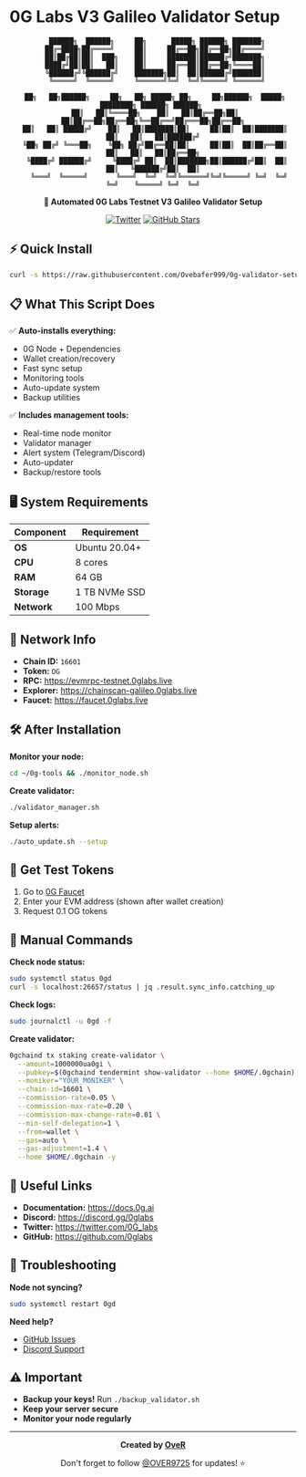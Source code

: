 # 0G Labs V3 Galileo Validator Setup

<div align="center">

```
  ██████╗  ██████╗     ██╗      █████╗ ██████╗ ███████╗
 ██╔═████╗██╔════╝     ██║     ██╔══██╗██╔══██╗██╔════╝
 ██║██╔██║██║  ███╗    ██║     ███████║██████╔╝███████╗
 ████╔╝██║██║   ██║    ██║     ██╔══██║██╔══██╗╚════██║
 ╚██████╔╝╚██████╔╝    ███████╗██║  ██║██████╔╝███████║
  ╚═════╝  ╚═════╝     ╚══════╝╚═╝  ╚═╝╚═════╝ ╚══════╝
                                                        
 ██╗   ██╗██████╗     ██╗   ██╗ █████╗ ██╗     ██╗██████╗  █████╗ ████████╗ ██████╗ ██████╗ 
 ██║   ██║╚════██╗    ██║   ██║██╔══██╗██║     ██║██╔══██╗██╔══██╗╚══██╔══╝██╔═══██╗██╔══██╗
 ██║   ██║ █████╔╝    ██║   ██║███████║██║     ██║██║  ██║███████║   ██║   ██║   ██║██████╔╝
 ╚██╗ ██╔╝ ╚═══██╗    ╚██╗ ██╔╝██╔══██║██║     ██║██║  ██║██╔══██║   ██║   ██║   ██║██╔══██╗
  ╚████╔╝ ██████╔╝     ╚████╔╝ ██║  ██║███████╗██║██████╔╝██║  ██║   ██║   ╚██████╔╝██║  ██║
   ╚═══╝  ╚═════╝       ╚═══╝  ╚═╝  ╚═╝╚══════╝╚═╝╚═════╝ ╚═╝  ╚═╝   ╚═╝    ╚═════╝ ╚═╝  ╚═╝
```

**🚀 Automated 0G Labs Testnet V3 Galileo Validator Setup**

[![Twitter](https://img.shields.io/twitter/follow/OVER9725?style=social)](https://twitter.com/OVER9725)
[![GitHub Stars](https://img.shields.io/github/stars/Ovebafer999/0g-validator-setup)](https://github.com/Ovebafer999/0g-validator-setup)

</div>

## ⚡ Quick Install

```bash
curl -s https://raw.githubusercontent.com/Ovebafer999/0g-validator-setup/main/install.sh | bash
```

## 📋 What This Script Does

✅ **Auto-installs everything:**
- 0G Node + Dependencies
- Wallet creation/recovery
- Fast sync setup
- Monitoring tools
- Auto-update system
- Backup utilities

✅ **Includes management tools:**
- Real-time node monitor
- Validator manager
- Alert system (Telegram/Discord)
- Auto-updater
- Backup/restore tools

## 🖥️ System Requirements

| Component | Requirement |
|-----------|-------------|
| **OS** | Ubuntu 20.04+ |
| **CPU** | 8 cores |
| **RAM** | 64 GB |
| **Storage** | 1 TB NVMe SSD |
| **Network** | 100 Mbps |

## 🎯 Network Info

- **Chain ID:** `16601`
- **Token:** `OG`
- **RPC:** https://evmrpc-testnet.0glabs.live
- **Explorer:** https://chainscan-galileo.0glabs.live
- **Faucet:** https://faucet.0glabs.live

## 🛠️ After Installation

**Monitor your node:**
```bash
cd ~/0g-tools && ./monitor_node.sh
```

**Create validator:**
```bash
./validator_manager.sh
```

**Setup alerts:**
```bash
./auto_update.sh --setup
```

## 📱 Get Test Tokens

1. Go to [0G Faucet](https://faucet.0glabs.live)
2. Enter your EVM address (shown after wallet creation)
3. Request 0.1 OG tokens

## 🔧 Manual Commands

**Check node status:**
```bash
sudo systemctl status 0gd
curl -s localhost:26657/status | jq .result.sync_info.catching_up
```

**Check logs:**
```bash
sudo journalctl -u 0gd -f
```

**Create validator:**
```bash
0gchaind tx staking create-validator \
  --amount=1000000ua0gi \
  --pubkey=$(0gchaind tendermint show-validator --home $HOME/.0gchain) \
  --moniker="YOUR_MONIKER" \
  --chain-id=16601 \
  --commission-rate=0.05 \
  --commission-max-rate=0.20 \
  --commission-max-change-rate=0.01 \
  --min-self-delegation=1 \
  --from=wallet \
  --gas=auto \
  --gas-adjustment=1.4 \
  --home $HOME/.0gchain -y
```

## 🔗 Useful Links

- **Documentation:** https://docs.0g.ai
- **Discord:** https://discord.gg/0glabs
- **Twitter:** https://twitter.com/0G_labs
- **GitHub:** https://github.com/0glabs

## 🐛 Troubleshooting

**Node not syncing?**
```bash
sudo systemctl restart 0gd
```

**Need help?**
- [GitHub Issues](https://github.com/Ovebafer999/0g-validator-setup/issues)
- [Discord Support](https://discord.gg/0glabs)

## ⚠️ Important

- **Backup your keys!** Run `./backup_validator.sh`
- **Keep your server secure**
- **Monitor your node regularly**

---

<div align="center">

**Created by [OveR](https://twitter.com/OVER9725)**

Don't forget to follow [@OVER9725](https://twitter.com/OVER9725) for updates! ⭐

</div>
